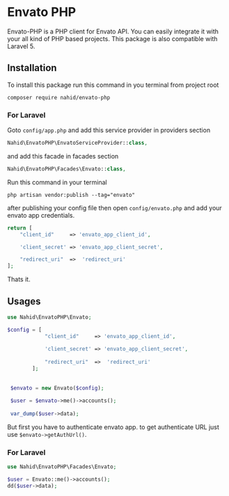 # Envato PHP

Envato-PHP is a PHP client for Envato API. You can easily integrate it with your all kind of PHP based projects. This package is also compatible with Laravel 5. 

## Installation

To install this package run this command in you terminal from project root

```shell
composer require nahid/envato-php
```

### For Laravel
Goto `config/app.php` and add this service provider in providers section

```php
Nahid\EnvatoPHP\EnvatoServiceProvider::class,
```

and add this facade in facades section

```php
Nahid\EnvatoPHP\Facades\Envato::class,
```

Run this command in your terminal

```shell
php artisan vendor:publish --tag="envato"
```

after publishing your config file then open `config/envato.php` and add your envato app credentials.

```php
return [
    "client_id"     => 'envato_app_client_id',

    'client_secret' => 'envato_app_client_secret',

    "redirect_uri"  =>  'redirect_uri'
];
```

Thats it.


## Usages

```php
use Nahid\EnvatoPHP\Envato;

$config = [
            "client_id"     => 'envato_app_client_id',
        
            'client_secret' => 'envato_app_client_secret',
        
            "redirect_uri"  =>  'redirect_uri'
        ];
        
 
 $envato = new Envato($config);
 
 $user = $envato->me()->accounts();
 
 var_dump($user->data);
 ```
 
 But first you have to authenticate envato app. to get authenticate URL just use `$envato->getAuthUrl()`.
 
 ### For Laravel
 
 ```php
 use Nahid\EnvatoPHP\Facades\Envato;
 
 $user = Envato::me()->accounts();
 dd($user->data);
 ```
 
 
 


